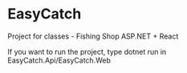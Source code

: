 # EasyCatch
Project for classes - Fishing Shop ASP.NET + React

If you want to run the project, type dotnet run in EasyCatch.Api/EasyCatch.Web
